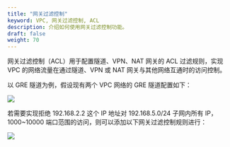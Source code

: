 ```yaml
---
title: "网关过滤控制"
keyword: VPC, 网关过滤控制, ACL
description: 介绍如何使用网关过滤控制功能。
draft: false
weight: 70
---
```


网关过滤控制（ACL）用于配置隧道、VPN、NAT 网关的 ACL 过滤规则，实现 VPC 的网络流量在通过隧道、VPN 或 NAT 网关与其他网络互通时的访问控制。

以 GRE 隧道为例，假设现有两个 VPC 网络的 GRE 隧道配置如下：

![](/Users/hedan/Documents/备份/dev/network/vpc/_images/vpc_acl_example1.png)

若需要实现拒绝 192.168.2.2 这个 IP 地址对 192.168.5.0/24 子网内所有 IP，1000~10000 端口范围的访问，则可以添加以下网关过滤控制规则进行：

![](/Users/hedan/Documents/备份/dev/network/vpc/_images/vpc_acl_detail.png)



​    
